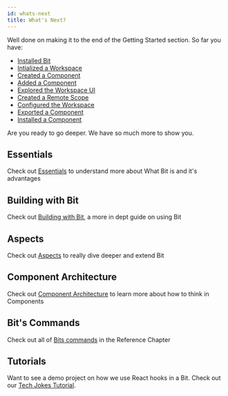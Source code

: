 ```yaml
---
id: whats-next
title: What's Next?
---
```


Well done on making it to the end of the Getting Started section. So far you have:

- [Installed Bit](installing-bit)
- [Intialized a Workspace](initializing-workspace)
- [Created a Component](creating-components)
- [Added a Component](adding-components)
- [Explored the Workspace UI](workspace-ui)
- [Created a Remote Scope](creating-components)
- [Configured the Workspace](workspace-configuration)
- [Exported a Component](exporting-components)
- [Installed a Component](installing-components)

Are you ready to go deeper. We have so much more to show you.

## Essentials

Check out [Essentials](../essentials/what-is.bit.md) to understand more about What Bit is and it's advantages

## Building with Bit

Check out [Building with Bit](../building-with-bit/creating-components.md), a more in dept guide on using Bit

## Aspects

Check out [Aspects](../aspects/aspects.md) to really dive deeper and extend Bit

## Component Architecture

Check out [Component Architecture](../component-architecture/thinking-in-components.md) to learn more about how to think in Components

## Bit's Commands

Check out all of [Bits commands](../reference/commands.md) in the Reference Chapter

## Tutorials

Want to see a demo project on how we use React hooks in a Bit. Check out our [Tech Jokes Tutorial](../tutorials/react/tech-jokes/03-install-bit.md).
